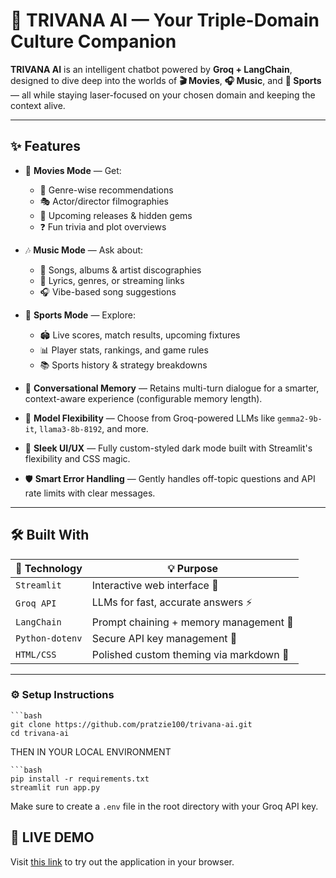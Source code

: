 # 🎯 TRIVANA AI — Your Triple-Domain Culture Companion

**TRIVANA AI** is an intelligent chatbot powered by **Groq + LangChain**, designed to dive deep into the worlds of **🎬 Movies**, **🎧 Music**, and **🏅 Sports** — all while staying laser-focused on your chosen domain and keeping the context alive.

---

## ✨ Features

- 🍿 **Movies Mode** — Get:
  - 🎥 Genre-wise recommendations  
  - 🎭 Actor/director filmographies  
  - 📆 Upcoming releases & hidden gems  
  - ❓ Fun trivia and plot overviews  

- 🎶 **Music Mode** — Ask about:
  - 🎵 Songs, albums & artist discographies  
  - 📜 Lyrics, genres, or streaming links  
  - 🎧 Vibe-based song suggestions  

- 🥇 **Sports Mode** — Explore:
  - 🏟️ Live scores, match results, upcoming fixtures  
  - 📊 Player stats, rankings, and game rules  
  - 📚 Sports history & strategy breakdowns  

- 🧠 **Conversational Memory** — Retains multi-turn dialogue for a smarter, context-aware experience (configurable memory length).

- 🧩 **Model Flexibility** — Choose from Groq-powered LLMs like `gemma2-9b-it`, `llama3-8b-8192`, and more.

- 🌌 **Sleek UI/UX** — Fully custom-styled dark mode built with Streamlit's flexibility and CSS magic.

- 🛡️ **Smart Error Handling** — Gently handles off-topic questions and API rate limits with clear messages.

---

## 🛠️ Built With

| 🧰 Technology      | 💡 Purpose                                  |
|--------------------|---------------------------------------------|
| `Streamlit`        | Interactive web interface 📱                |
| `Groq API`         | LLMs for fast, accurate answers ⚡           |
| `LangChain`        | Prompt chaining + memory management 🧠       |
| `Python-dotenv`    | Secure API key management 🔐                |
| `HTML/CSS`         | Polished custom theming via markdown 🎨     |

---

### ⚙️ Setup Instructions

    ```bash
    git clone https://github.com/pratzie100/trivana-ai.git 
    cd trivana-ai 

THEN IN YOUR LOCAL ENVIRONMENT

    ```bash
    pip install -r requirements.txt 
    streamlit run app.py


Make sure to create a `.env` file in the root directory with your Groq API key.


## 🧪 LIVE DEMO

Visit [this link](https://trivana-ai-pratyush-kargeti.streamlit.app/) to try out the application in your browser.